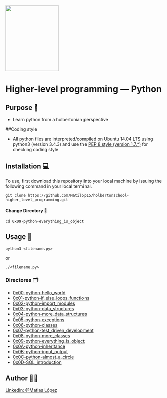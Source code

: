 <img src="https://blog.holbertonschool.com/wp-content/uploads/2020/04/unnamed-2.png" width="170" height="210">

# Higher-level programming ― Python

## Purpose 🤩

- Learn python from a holbertonian perspective

##Coding style
- All python files are interpreted/compiled on Ubuntu 14.04 LTS using python3 (version 3.4.3) and use the [PEP 8 style (version 1.7.*)](https://github.com/PyC\QA/pycodestyle) for checking coding style

## Installation 💻
To use, first download  this repository into your local machine by issuing the following command in your local terminal. 
```
git clone https://github.com/Matilop15/holbertonschool-higher_level_programming.git
```

#### Change Directory 📁
```
cd 0x09-python-everything_is_object
```

## Usage 💫
```
python3 <filename.py>
```
or
```
./<filename.py>
```
### Directores 🗂

- [0x00-python-hello_world](https://github.com/Matilop15/holbertonschool-higher_level_programming/tree/master/0x00-python-hello_world)
- [0x01-python-if_else_loops_functions](https://github.com/Matilop15/holbertonschool-higher_level_programming/tree/master/0x01-python-if_else_loops_functions)
- [0x02-python-import_modules](https://github.com/Matilop15/holbertonschool-higher_level_programming/tree/master/0x02-python-import_modules)
- [0x03-python-data_structures](https://github.com/Matilop15/holbertonschool-higher_level_programming/tree/master/0x03-python-data_structures)
- [0x04-python-more_data_structures](https://github.com/Matilop15/holbertonschool-higher_level_programming/tree/master/0x04-python-more_data_structures)
- [0x05-python-exceptions](https://github.com/Matilop15/holbertonschool-higher_level_programming/tree/master/0x05-python-exceptions)
- [0x06-python-classes](https://github.com/Matilop15/holbertonschool-higher_level_programming/tree/master/0x06-python-classes)
- [0x07-python-test_driven_development](https://github.com/Matilop15/holbertonschool-higher_level_programming/tree/master/0x07-python-test_driven_development)
- [0x08-python-more_classes](https://github.com/Matilop15/holbertonschool-higher_level_programming/tree/master/0x08-python-more_classes)
- [0x09-python-everything_is_object](https://github.com/Matilop15/holbertonschool-higher_level_programming/tree/master/0x09-python-everything_is_object)
- [0x0A-python-inheritance](https://github.com/Matilop15/holbertonschool-higher_level_programming/tree/master/0x0A-python-inheritance)
- [0x0B-python-input_output](https://github.com/Matilop15/holbertonschool-higher_level_programming/tree/master/0x0B-python-input_output)
- [0x0C-python-almost_a_circle](https://github.com/Matilop15/holbertonschool-higher_level_programming/tree/master/0x0C-python-almost_a_circle)
- [0x0D-SQL_introduction](https://github.com/Matilop15/holbertonschool-higher_level_programming/tree/master/0x0D-SQL_introduction)

## Author 👨‍💻
[Linkedin: @Matias López](https://uy.linkedin.com/in/matias-l%C3%B3pez-777796194?trk=people-guest_people_search-card)

